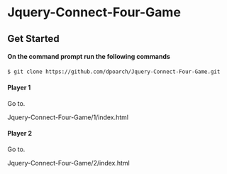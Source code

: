 # Jquery-Connect-Four-Game

## Get Started

#### On the command prompt run the following commands
```sh
$ git clone https://github.com/dpoarch/Jquery-Connect-Four-Game.git

```

#### Player 1

Go to.

Jquery-Connect-Four-Game/1/index.html

#### Player 2

Go to.

Jquery-Connect-Four-Game/2/index.html
